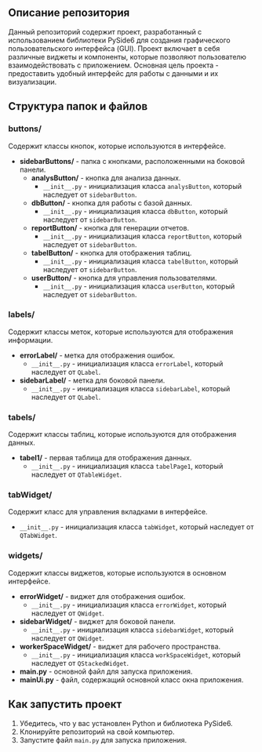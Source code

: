 ## Описание репозитория

Данный репозиторий содержит проект, разработанный с использованием библиотеки PySide6 для создания графического пользовательского интерфейса (GUI). Проект включает в себя различные виджеты и компоненты, которые позволяют пользователю взаимодействовать с приложением. Основная цель проекта - предоставить удобный интерфейс для работы с данными и их визуализации.

## Структура папок и файлов

### buttons/
Содержит классы кнопок, которые используются в интерфейсе.

- **sidebarButtons/** - папка с кнопками, расположенными на боковой панели.
  - **analysButton/** - кнопка для анализа данных.
    - `__init__.py` - инициализация класса `analysButton`, который наследует от `sidebarButton`.
  - **dbButton/** - кнопка для работы с базой данных.
    - `__init__.py` - инициализация класса `dbButton`, который наследует от `sidebarButton`.
  - **reportButton/** - кнопка для генерации отчетов.
    - `__init__.py` - инициализация класса `reportButton`, который наследует от `sidebarButton`.
  - **tabelButton/** - кнопка для отображения таблиц.
    - `__init__.py` - инициализация класса `tabelButton`, который наследует от `sidebarButton`.
  - **userButton/** - кнопка для управления пользователями.
    - `__init__.py` - инициализация класса `userButton`, который наследует от `sidebarButton`.

### labels/
Содержит классы меток, которые используются для отображения информации.

- **errorLabel/** - метка для отображения ошибок.
  - `__init__.py` - инициализация класса `errorLabel`, который наследует от `QLabel`.
- **sidebarLabel/** - метка для боковой панели.
  - `__init__.py` - инициализация класса `sidebarLabel`, который наследует от `QLabel`.

### tabels/
Содержит классы таблиц, которые используются для отображения данных.

- **tabel1/** - первая таблица для отображения данных.
  - `__init__.py` - инициализация класса `tabelPage1`, который наследует от `QTableWidget`.

### tabWidget/
Содержит класс для управления вкладками в интерфейсе.

- `__init__.py` - инициализация класса `tabWidget`, который наследует от `QTabWidget`.

### widgets/
Содержит классы виджетов, которые используются в основном интерфейсе.

- **errorWidget/** - виджет для отображения ошибок.
  - `__init__.py` - инициализация класса `errorWidget`, который наследует от `QWidget`.
- **sidebarWidget/** - виджет для боковой панели.
  - `__init__.py` - инициализация класса `sidebarWidget`, который наследует от `QWidget`.
- **workerSpaceWidget/** - виджет для рабочего пространства.
  - `__init__.py` - инициализация класса `workSpaceWidget`, который наследует от `QStackedWidget`.
- **main.py** - основной файл для запуска приложения.
- **mainUi.py** - файл, содержащий основной класс окна приложения.

## Как запустить проект

1. Убедитесь, что у вас установлен Python и библиотека PySide6.
2. Клонируйте репозиторий на свой компьютер.
3. Запустите файл `main.py` для запуска приложения.